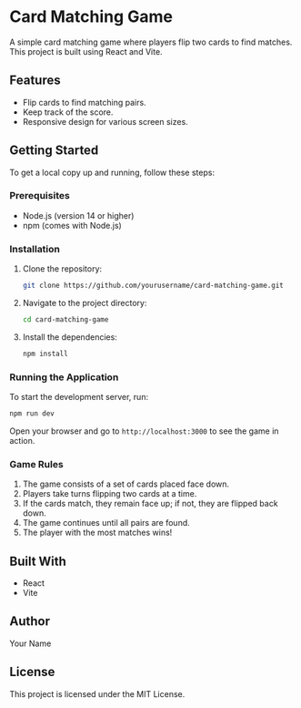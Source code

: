 # Card Matching Game

A simple card matching game where players flip two cards to find matches. This project is built using React and Vite.

## Features

- Flip cards to find matching pairs.
- Keep track of the score.
- Responsive design for various screen sizes.

## Getting Started

To get a local copy up and running, follow these steps:

### Prerequisites

- Node.js (version 14 or higher)
- npm (comes with Node.js)

### Installation

1. Clone the repository:
   ```bash
   git clone https://github.com/yourusername/card-matching-game.git
   ```

2. Navigate to the project directory:
   ```bash
   cd card-matching-game
   ```

3. Install the dependencies:
   ```bash
   npm install
   ```

### Running the Application

To start the development server, run:
```bash
npm run dev
```

Open your browser and go to `http://localhost:3000` to see the game in action.

### Game Rules

1. The game consists of a set of cards placed face down.
2. Players take turns flipping two cards at a time.
3. If the cards match, they remain face up; if not, they are flipped back down.
4. The game continues until all pairs are found.
5. The player with the most matches wins!

## Built With

- React
- Vite

## Author

Your Name

## License

This project is licensed under the MIT License.